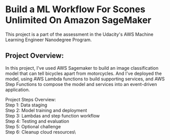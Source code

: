 # Build a ML Workflow For Scones Unlimited On Amazon SageMaker
This project is a part of the assessment in the Udacity's AWS Machine Learning Engineer Nanodegree Program.

## Project Overview:
In this project, I've used AWS Sagemaker to build an image classification model that can tell bicycles apart from motorcycles. And I've deployed the model, using AWS Lambda functions to build supporting services, and AWS Step Functions to compose the model and services into an event-driven application.

Project Steps Overview:\
Step 1: Data staging\
Step 2: Model training and deployment\
Step 3: Lambdas and step function workflow\
Step 4: Testing and evaluation\
Step 5: Optional challenge\
Step 6: Cleanup cloud resources\
